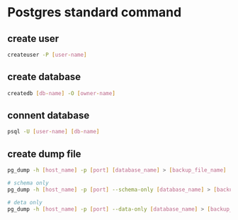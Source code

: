 # Postgres standard command

## create user

``` bash
createuser -P [user-name]
```

## create database

``` bash
createdb [db-name] -O [owner-name]
```

## connent database

``` bash
psql -U [user-name] [db-name]
```

## create dump file

``` bash
pg_dump -h [host_name] -p [port] [database_name] > [backup_file_name]

# schema only
pg_dump -h [host_name] -p [port] --schema-only [database_name] > [backup_file_name]

# deta only
pg_dump -h [host_name] -p [port] --data-only [database_name] > [backup_file_name]
```

